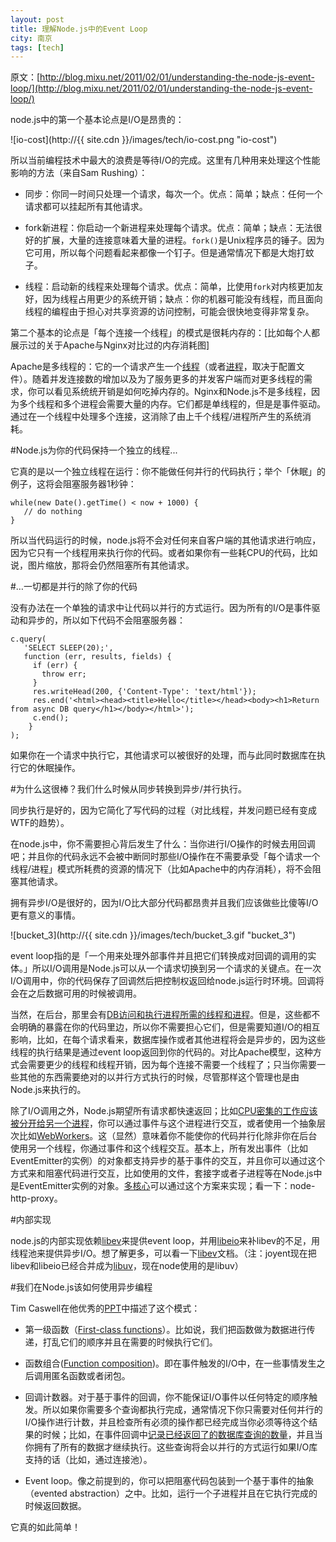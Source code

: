 ```yaml
---
layout: post
title: 理解Node.js中的Event Loop
city: 南京
tags: [tech]
---
```


原文：[http://blog.mixu.net/2011/02/01/understanding-the-node-js-event-loop/](http://blog.mixu.net/2011/02/01/understanding-the-node-js-event-loop/)

node.js中的第一个基本论点是I/O是昂贵的：

![io-cost](http://{{ site.cdn }}/images/tech/io-cost.png "io-cost") 

所以当前编程技术中最大的浪费是等待I/O的完成。这里有几种用来处理这个性能影响的方法（来自Sam Rushing）：

* 同步：你同一时间只处理一个请求，每次一个。优点：简单；缺点：任何一个请求都可以挂起所有其他请求。
* fork新进程：你启动一个新进程来处理每个请求。优点：简单；缺点：无法很好的扩展，大量的连接意味着大量的进程。```fork()```是Unix程序员的锤子。因为它可用，所以每个问题看起来都像一个钉子。但是通常情况下都是大炮打蚊子。

* 线程：启动新的线程来处理每个请求。优点：简单，比使用```fork```对内核更加友好，因为线程占用更少的系统开销；缺点：你的机器可能没有线程，而且面向线程的编程由于担心对共享资源的访问控制，可能会很快地变得非常复杂。

第二个基本的论点是「每个连接一个线程」的模式是很耗内存的：[比如每个人都展示过的关于Apache与Nginx对比过的内存消耗图]


Apache是多线程的：它的一个请求产生一个[线程](http://httpd.apache.org/docs/2.0/mod/worker.html)（或者[进程](http://httpd.apache.org/docs/2.0/mod/prefork.html)，取决于配置文件）。随着并发连接数的增加以及为了服务更多的并发客户端而对更多线程的需求，你可以看见系统统开销是如何吃掉内存的。Nginx和Node.js不是多线程，因为多个线程和多个进程会需要大量的内存。它们都是单线程的，但是是事件驱动。通过在一个线程中处理多个连接，这消除了由上千个线程/进程所产生的系统消耗。


#Node.js为你的代码保持一个独立的线程...

它真的是以一个独立线程在运行：你不能做任何并行的代码执行；举个「休眠」的例子，这将会阻塞服务器1秒钟：

	while(new Date().getTime() < now + 1000) {
	   // do nothing
	}
	
所以当代码运行的时候，node.js将不会对任何来自客户端的其他请求进行响应，因为它只有一个线程用来执行你的代码。或者如果你有一些耗CPU的代码，比如说，图片缩放，那将会仍然阻塞所有其他请求。

#…一切都是并行的除了你的代码

没有办法在一个单独的请求中让代码以并行的方式运行。因为所有的I/O是事件驱动和异步的，所以如下代码不会阻塞服务器：

	c.query(
	   'SELECT SLEEP(20);',
	   function (err, results, fields) {
	     if (err) {
	       throw err;
	     }
	     res.writeHead(200, {'Content-Type': 'text/html'});
	     res.end('<html><head><title>Hello</title></head><body><h1>Return from async DB query</h1></body></html>');
	     c.end();
	    }
	);
	
如果你在一个请求中执行它，其他请求可以被很好的处理，而与此同时数据库在执行它的休眠操作。


#为什么这很棒？我们什么时候从同步转换到异步/并行执行。

同步执行是好的，因为它简化了写代码的过程（对比线程，并发问题已经有变成WTF的趋势）。

在node.js中，你不需要担心背后发生了什么：当你进行I/O操作的时候去用回调吧；并且你的代码永远不会被中断同时那些I/O操作在不需要承受「每个请求一个线程/进程」模式所耗费的资源的情况下（比如Apache中的内存消耗），将不会阻塞其他请求。

拥有异步I/O是很好的，因为I/O比大部分代码都昂贵并且我们应该做些比傻等I/O更有意义的事情。

![bucket_3](http://{{ site.cdn }}/images/tech/bucket_3.gif "bucket_3")

event loop指的是「一个用来处理外部事件并且把它们转换成对回调的调用的实体。」所以I/O调用是Node.js可以从一个请求切换到另一个请求的关键点。在一次I/O调用中，你的代码保存了回调然后把控制权返回给node.js运行时环境。回调将会在之后数据可用的时候被调用。

当然，在后台，那里会有[DB访问和执行进程所需的线程和进程](http://stackoverflow.com/questions/3629784/how-is-node-js-inherently-faster-when-it-still-relies-on-threads-internally)。但是，这些都不会明确的暴露在你的代码里边，所以你不需要担心它们，但是需要知道I/O的相互影响，比如，在每个请求看来，数据库操作或者其他进程将会是异步的，因为这些线程的执行结果是通过event loop返回到你的代码的。对比Apache模型，这种方式会需要更少的线程和线程开销，因为每个连接不需要一个线程了；只当你需要一些其他的东西需要绝对的以并行方式执行的时候，尽管那样这个管理也是由Node.js来执行的。

除了I/O调用之外，Node.js期望所有请求都快速返回；比如[CPU密集的工作应该被分开给另一个进程](http://stackoverflow.com/questions/3491811/node-js-and-cpu-intensive-requests)，你可以通过事件与这个进程进行交互，或者使用一个抽象层次比如[WebWorkers](http://blog.std.in/2010/07/08/nodejs-webworker-design/)。这（显然）意味着你不能使你的代码并行化除非你在后台使用另一个线程，你通过事件和这个线程交互。基本上，所有发出事件（比如EventEmitter的实例）的对象都支持异步的基于事件的交互，并且你可以通过这个方式来和阻塞代码进行交互，比如使用的文件，套接字或者子进程等在Node.js中是EventEmitter实例的对象。[多核心](http://developer.yahoo.com/blogs/ydn/posts/2010/07/multicore_http_server_with_nodejs/)可以通过这个方案来实现；看一下：node-http-proxy。

#内部实现

node.js的内部实现依赖[libev](http://software.schmorp.de/pkg/libev.html)来提供event loop，并用[libeio](http://software.schmorp.de/pkg/libeio.html)来补libev的不足，用线程池来提供异步I/O。想了解更多，可以看一下[libev](http://pod.tst.eu/http://cvs.schmorp.de/libev/ev.pod)文档。（注：joyent现在把libev和libeio已经合并成为[libuv](https://github.com/joyent/libuv)，现在node使用的是libuv）

#我们在Node.js该如何使用异步编程

Tim Caswell在他优秀的[PPT](http://creationix.com/jsconf.pdf)中描述了这个模式：

* 第一级函数（[First-class functions](http://en.wikipedia.org/wiki/First-class_function)）。比如说，我们把函数做为数据进行传递，打乱它们的顺序并且在需要的时候执行它们。

* 函数组合([Function composition](http://en.wikipedia.org/wiki/Function_composition_(computer_science)))。即在事件触发的I/O中，在一些事情发生之后调用匿名函数或者闭包。

* 回调计数器。对于基于事件的回调，你不能保证I/O事件以任何特定的顺序触发。所以如果你需要多个查询都执行完成，通常情况下你只需要对任何并行的I/O操作进行计数，并且检查所有必须的操作都已经完成当你必须等待这个结果的时候；比如，在事件回调中[记录已经返回了的数据库查询的数量](http://stackoverflow.com/questions/4631774/coordinating-parallel-execution-in-node-js)，并且当你拥有了所有的数据才继续执行。这些查询将会以并行的方式运行如果I/O库支持的话（比如，通过连接池）。

*  Event loop。像之前提到的，你可以把阻塞代码包装到一个基于事件的抽象（evented abstraction）之中。比如，运行一个子进程并且在它执行完成的时候返回数据。

它真的如此简单！



